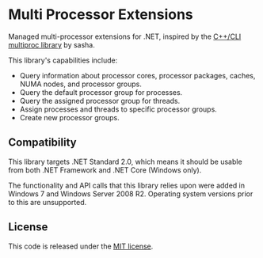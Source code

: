 # Multi Processor Extensions

Managed multi-processor extensions for .NET, inspired by the [C++/CLI multiproc library](http://blogs.microsoft.co.il/sasha/2009/07/25/net-support-for-more-than-64-processors/) by sasha.

This library's capabilities include:

* Query information about processor cores, processor packages, caches, NUMA nodes, and processor groups.
* Query the default processor group for processes.
* Query the assigned processor group for threads.
* Assign processes and threads to specific processor groups.
* Create new processor groups.

## Compatibility

This library targets .NET Standard 2.0, which means it should be usable from both .NET Framework and .NET Core (Windows only).

The functionality and API calls that this library relies upon were added in Windows 7 and Windows Server 2008 R2. Operating system versions prior to this are unsupported.

## License

This code is released under the [MIT license](LICENSE.md).
